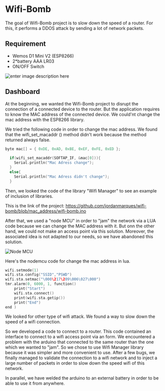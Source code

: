 # Wifi-Bomb



The goal of Wifi-Bomb project is to slow down the speed of a router. For this, it performs a DDOS attack by sending a lot of network packets.



Requirement
-------------
 * Wemos D1 Mini V2 (ESP8266)
 * 2*battery AAA LR03
 * ON/OFF Switch 

![enter image description here](http://img4.hostingpics.net/pics/287422final.png)



Dashboard 
-------------

At the beginning, we wanted the Wifi-Bomb project to disrupt the connection of a connected device to the router. But the application requires to know the MAC address of the connected device. We could'nt change the mac address with the ESP8266 library. 

We tried the following code in order to change the mac address. We found that the wifi_set_macaddr () method didn't work because the method returned always false.

```C
byte mac[] = { 0xDE, 0xAD, 0xBE, 0xEF, 0xFE, 0xED };
  
  if(wifi_set_macaddr(SOFTAP_IF, &mac[0])){
    Serial.println("Mac Adress change");
  }
  else{
    Serial.println("Mac Adress didn't change");
  }
```

Then, we looked the code of the library "Wifi Manager" to see an example of inclusion of libraries.

This is the link of the project: https://github.com/jordanmarques/wifi-bomb/blob/mac_address/wifi-bomb.ino

After that, we used a "node MCU" in order to "jam" the network via a LUA code because we can change the MAC address with it. But onn the other hand, we could not make an access point via this solution. Moreover, the associated idea is not adapted to our needs, so we have abandoned this solution.

![Node MCU](http://www.webondevices.com/wp-content/uploads/2015/11/113990105-1.jpg)

Here's the nodemcu code for change the mac address in lua. 
```C
wifi.setmode(1)
wifi.sta.config("SSID","PSWD")
wifi.sta.setmac("\000\217\209\006\027\000")
tmr.alarm(0, 6000, 1, function()
    print("Start")
    wifi.sta.connect()
    print(wifi.sta.getip())
    print("End")
end )
```


We looked for other type of wifi attack. We found a way to slow down the speed of a wifi connection.

So we developed a code to connect to a router. 
This code contained an interface to connect to a wifi access point via an form.
We encountered a problem with the arduino that connected to the same router than the one which we wanted to "jam".
So we chose to use Wifi Manager library because it was simpler and more convenient to use.
After a few bugs, we finally managed to validate the connection to a wifi network and to inject a large number of packets in order to slow down the speed wifi of this network.

In parallel, we have welded the arduino to an external battery in order to be able to use it from anywhere.
